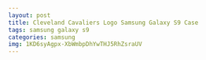 ```yaml
---
layout: post
title: Cleveland Cavaliers Logo Samsung Galaxy S9 Case
tags: samsung galaxy s9
categories: samsung
img: 1KD6syAgpx-XbWmbpDhYwTHJ5RhZsraUV
---
```

